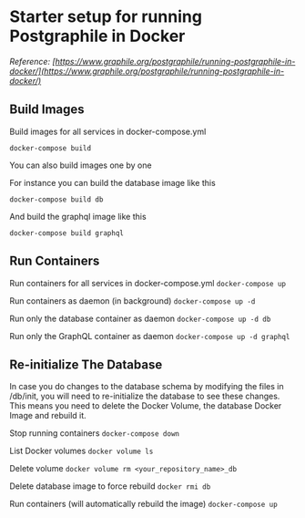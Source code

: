 # Starter setup for running Postgraphile in Docker

_Reference: [https://www.graphile.org/postgraphile/running-postgraphile-in-docker/](https://www.graphile.org/postgraphile/running-postgraphile-in-docker/)_

## Build Images

Build images for all services in docker-compose.yml

`docker-compose build`

You can also build images one by one

For instance you can build the database image like this

`docker-compose build db`

And build the graphql image like this

`docker-compose build graphql`

## Run Containers

Run containers for all services in docker-compose.yml
`docker-compose up`

Run containers as daemon (in background)
`docker-compose up -d`

Run only the database container as daemon
`docker-compose up -d db`

Run only the GraphQL container as daemon
`docker-compose up -d graphql`

## Re-initialize The Database

In case you do changes to the database schema by modifying the files in /db/init, you will need to re-initialize the database to see these changes. This means you need to delete the Docker Volume, the database Docker Image and rebuild it.

Stop running containers
`docker-compose down`

List Docker volumes
`docker volume ls`

Delete volume
`docker volume rm <your_repository_name>_db`

Delete database image to force rebuild
`docker rmi db`

Run containers (will automatically rebuild the image)
`docker-compose up`
